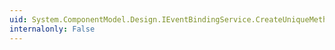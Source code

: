 ```yaml
---
uid: System.ComponentModel.Design.IEventBindingService.CreateUniqueMethodName(System.ComponentModel.IComponent,System.ComponentModel.EventDescriptor)
internalonly: False
---
```

